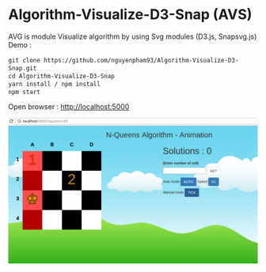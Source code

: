# Algorithm-Visualize-D3-Snap (AVS)
AVG is module Visualize algorithm by using Svg modules (D3.js, Snapsvg.js) </br>
Demo : 
```
git clone https://github.com/nguyenpham93/Algorithm-Visualize-D3-Snap.git
cd Algorithm-Visualize-D3-Snap
yarn install / npm install
npm start
```
Open browser : [http://localhost:5000](http://localhost:5000)

![Demo](/pic1.png)




